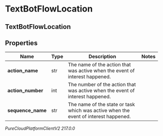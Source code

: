 # TextBotFlowLocation

## TextBotFlowLocation

## Properties

|Name | Type | Description | Notes|
|------------ | ------------- | ------------- | -------------|
| **action_name** | str | The name of the action that was active when the event of interest happened. | |
| **action_number** | int | The number of the action that was active when the event of interest happened. | |
| **sequence_name** | str | The name of the state or task which was active when the event of interest happened. | |



_PureCloudPlatformClientV2 217.0.0_
